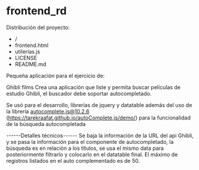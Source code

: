 # frontend_rd
Distribución del proyecto:

- /
- frontend.html
- utilerías.js
- LICENSE
- README.md

Pequeña aplicación para el ejercicio de:

Ghibli films
Crea una aplicación que liste y permita buscar películas de estudio Ghibli, el buscador debe soportar autocompletado.

Se usó para el desarrollo, librerías de jquery y datatable además del uso de la librería autocomplete.js@10.2.6 (https://tarekraafat.github.io/autoComplete.js/demo/) para la funcionalidad de la búsqueda autocompletada

------Detalles técnicos------
Se baja la información de la URL del api Ghibli, y se pasa la información para el componente de autocompletado, la búsqueda es en relación a los títulos, 
se usa el mismo data para posteriormente filtrarlo y colocarlo en el datatable final. El máximo de registros listados en el auto complementado es de 50.
